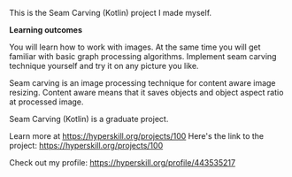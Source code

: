 This is the Seam Carving (Kotlin) project I made myself.

<b>Learning outcomes</b><br>
<p>You will learn how to work with images. At the same time you will get familiar with basic graph processing algorithms. Implement seam carving technique yourself and try it on any picture you like.

Seam carving is an image processing technique for content aware image resizing. Content aware means that it saves objects and object aspect ratio at processed image.

Seam Carving (Kotlin) is a graduate project.


Learn more at https://hyperskill.org/projects/100
Here's the link to the project: https://hyperskill.org/projects/100

Check out my profile: https://hyperskill.org/profile/443535217



